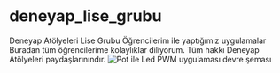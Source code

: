 # deneyap_lise_grubu
Deneyap Atölyeleri Lise Grubu Öğrencilerim ile yaptığımız uygulamalar
Buradan tüm öğrencilerime kolaylıklar diliyorum. Tüm hakkı Deneyap Atölyeleri paydaşlarınındır.
![Pot ile Led PWM uygulaması devre şeması](https://drive.google.com/drive/folders/1fw7jNE8d0XK9fGrAqxIpQHcKLVng2ycv)
